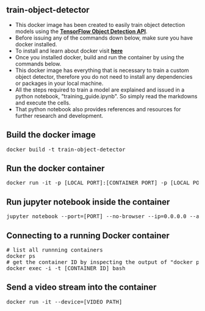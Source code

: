 ## train-object-detector

- This docker image has been created to easily train object detection models using the __[TensorFlow Object Detection API](https://github.com/tensorflow/models/blob/master/research/object_detection/README.md)__.
- Before issuing any of the commands down below, make sure you have docker installed.
- To install and learn about docker visit __[here](https://www.docker.com/get-started)__
- Once you installed docker, build and run the container by using the commands below.
- This docker image has everything that is necessary to train a custom object detector, therefore you do not need to install any dependencies or packages in your local machine.
- All the steps required to train a model are explained and issued in a python notebook, "training_guide.ipynb". So simply read the markdowns and execute the cells.
- That python notebook also provides references and resources for further research and development.

## Build the docker image
<pre>
docker build -t train-object-detector
</pre>

## Run the docker container
<pre>
docker run -it -p [LOCAL_PORT]:[CONTAINER_PORT] -p [LOCAL_PORT]:[CONTAINER_PORT] -v [PATH_TO_IMAGE_FOLDER]/train-object-detector:/home/workspace train-object-detector
</pre>

## Run jupyter notebook inside the container
<pre>
jupyter notebook --port=[PORT] --no-browser --ip=0.0.0.0 --allow-root
</pre>

## Connecting to a running Docker container 
<pre>
# list all runnning containers
docker ps
# get the container ID by inspecting the output of "docker ps", and connect to that container
docker exec -i -t [CONTAINER_ID] bash
</pre>

## Send a video stream into the container
<pre>
docker run -it --device=[VIDEO_PATH]
</pre>
